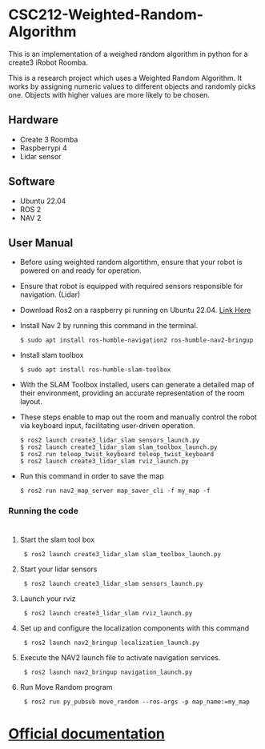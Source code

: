 # CSC212-Weighted-Random-Algorithm
This is an implementation of a weighed random algorithm in python for a create3 iRobot Roomba.

This is a research project which uses a Weighted Random Algorithm. It works by assigning numeric values to different objects and randomly picks one. Objects with higher 
values are more likely to be chosen. 

## Hardware
- Create 3 Roomba
- Raspberrypi 4
- Lidar sensor

## Software
- Ubuntu 22.04
- ROS 2
- NAV 2

## User Manual 
- Before using weighted random algortithm, ensure that your robot is powered on and ready for operation.  
- Ensure that robot is equipped with required sensors responsible for navigation.  (Lidar)
- Download Ros2 on a raspberry pi running on Ubuntu 22.04. [Link Here](https://docs.ros.org/en/crystal/Installation/Linux-Install-Binary.html)
- Install Nav 2 by running this command in the terminal.
  
      $ sudo apt install ros-humble-navigation2 ros-humble-nav2-bringup

- Install slam toolbox

      $ sudo apt install ros-humble-slam-toolbox

- With the SLAM Toolbox installed, users can generate a detailed map of their environment, providing an accurate representation of the room layout.

- These steps enable to map out the room and manually control the robot via keyboard input, facilitating user-driven operation.
   >
      $ ros2 launch create3_lidar_slam sensors_launch.py  
      $ ros2 launch create3_lidar_slam slam_toolbox_launch.py  
      $ ros2 run teleop_twist_keyboard teleop_twist_keyboard
      $ ros2 launch create3_lidar_slam rviz_launch.py
   >

- Run this command in order to save the map

      $ ros2 run nav2_map_server map_saver_cli -f my_map -f

### Running the code
#
1. Start the slam tool box

        $ ros2 launch create3_lidar_slam slam_toolbox_launch.py
   
2. Start your lidar sensors
   
        $ ros2 launch create3_lidar_slam sensors_launch.py

3. Launch your rviz

        $ ros2 launch create3_lidar_slam rviz_launch.py
  
4. Set up and configure the localization components with this command

        $ ros2 launch nav2_bringup localization_launch.py
  
5. Execute the NAV2 launch file to activate navigation services.
   
        $ ros2 launch nav2_bringup navigation_launch.py

6. Run Move Random program

        $ ros2 run py_pubsub move_random --ros-args -p map_name:=my_map

# [Official documentation](https://newdocu.netlify.app/)
